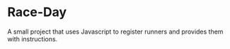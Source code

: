 # Race-Day
A small project that uses Javascript to register runners and provides them with instructions.
